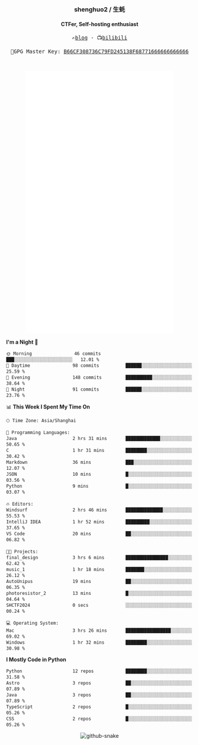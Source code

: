 <h3 align="center"> shenghuo2 / 生蚝 </h3>
<h4 align="center" >CTFer, Self-hosting enthusiast</h3>


<p align="center">
  <samp>
    ✍️<a href="https://blog.shenghuo2.top/">blog</a> -
    📺<a href="https://space.bilibili.com/85894935">bilibili</a>
  </samp>
</p>
<p align="center">
  <samp>
     🔐GPG Master Key: <a align="center" href="https://github.com/shenghuo2.gpg">B66CF308736C79FD245138F68771666666666666</a>
  </samp>
</p>
<br>
<p align="center">
  <a href="https://github.com/shenghuo2">
    <img width="400" align="top" src="https://github.com/shenghuo2/shenghuo2/blob/main/metrics.left.svg" />
  </a>
  <a href="https://github.com/shenghuo2">
    <img width="400" align="top" src="https://github.com/shenghuo2/shenghuo2/blob/main/metrics.right.svg" />
  </a>
</p>


<!--START_SECTION:waka-->
**I'm a Night 🦉** 

```text
🌞 Morning                46 commits          ███░░░░░░░░░░░░░░░░░░░░░░   12.01 % 
🌆 Daytime                98 commits          ██████░░░░░░░░░░░░░░░░░░░   25.59 % 
🌃 Evening                148 commits         ██████████░░░░░░░░░░░░░░░   38.64 % 
🌙 Night                  91 commits          ██████░░░░░░░░░░░░░░░░░░░   23.76 % 
```


📊 **This Week I Spent My Time On** 

```text
🕑︎ Time Zone: Asia/Shanghai

💬 Programming Languages: 
Java                     2 hrs 31 mins       █████████████░░░░░░░░░░░░   50.65 % 
C                        1 hr 31 mins        ████████░░░░░░░░░░░░░░░░░   30.42 % 
Markdown                 36 mins             ███░░░░░░░░░░░░░░░░░░░░░░   12.07 % 
JSON                     10 mins             █░░░░░░░░░░░░░░░░░░░░░░░░   03.56 % 
Python                   9 mins              █░░░░░░░░░░░░░░░░░░░░░░░░   03.07 % 

🔥 Editors: 
Windsurf                 2 hrs 46 mins       ██████████████░░░░░░░░░░░   55.53 % 
IntelliJ IDEA            1 hr 52 mins        █████████░░░░░░░░░░░░░░░░   37.65 % 
VS Code                  20 mins             ██░░░░░░░░░░░░░░░░░░░░░░░   06.82 % 

🐱‍💻 Projects: 
final_design             3 hrs 6 mins        ████████████████░░░░░░░░░   62.42 % 
music_1                  1 hr 18 mins        ███████░░░░░░░░░░░░░░░░░░   26.12 % 
AutoUnipus               19 mins             ██░░░░░░░░░░░░░░░░░░░░░░░   06.35 % 
photoresistor_2          13 mins             █░░░░░░░░░░░░░░░░░░░░░░░░   04.64 % 
SHCTF2024                0 secs              ░░░░░░░░░░░░░░░░░░░░░░░░░   00.24 % 

💻 Operating System: 
Mac                      3 hrs 26 mins       █████████████████░░░░░░░░   69.02 % 
Windows                  1 hr 32 mins        ████████░░░░░░░░░░░░░░░░░   30.98 % 
```

**I Mostly Code in Python** 

```text
Python                   12 repos            ████████░░░░░░░░░░░░░░░░░   31.58 % 
Astro                    3 repos             ██░░░░░░░░░░░░░░░░░░░░░░░   07.89 % 
Java                     3 repos             ██░░░░░░░░░░░░░░░░░░░░░░░   07.89 % 
TypeScript               2 repos             █░░░░░░░░░░░░░░░░░░░░░░░░   05.26 % 
CSS                      2 repos             █░░░░░░░░░░░░░░░░░░░░░░░░   05.26 % 
```




<!--END_SECTION:waka-->


<div align="center">
  <picture>
    <source media="(prefers-color-scheme: dark)" srcset="https://gist.githubusercontent.com/shenghuo2/bfce20b14ab0484cef03bae6e60e0b3a/raw/github-snake-dark.svg" />
    <source media="(prefers-color-scheme: light)" srcset="https://gist.githubusercontent.com/shenghuo2/bfce20b14ab0484cef03bae6e60e0b3a/raw/github-snake.svg" />
    <img alt="github-snake" src="https://gist.githubusercontent.com/shenghuo2/bfce20b14ab0484cef03bae6e60e0b3a/raw/github-snake.svg" />
  </picture>
</div>

<!--
**shenghuo2/shenghuo2** is a ✨ _special_ ✨ repository because its `README.md` (this file) appears on your GitHub profile.

Here are some ideas to get you started:

- 🔭 I’m currently working on ...
- 🌱 I’m currently learning ...
- 👯 I’m looking to collaborate on ...
- 🤔 I’m looking for help with ...
- 💬 Ask me about ...
- 📫 How to reach me: ...
- 😄 Pronouns: ...
- ⚡ Fun fact: ...
-->
